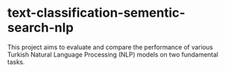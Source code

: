 # text-classification-sementic-search-nlp
This project aims to evaluate and compare the performance of various Turkish Natural Language Processing (NLP) models on two fundamental tasks.
